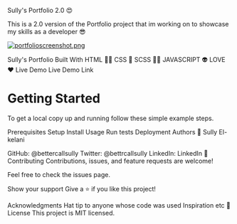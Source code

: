 Sully's Portfolio 2.0 😍

This is a 2.0 version of the Portfolio project that im working on to showcase my skills as a developer 😎 

[![portfolioscreenshot.png](https://i.postimg.cc/pV4KKfDq/portfolioscreenshot.png)](https://postimg.cc/grywW6tZ)

Sully's Portfolio
Built With
HTML :astronaut:
CSS :apple:
SCSS :artist:
JAVASCRIPT :alien:
LOVE ❤️ 
Live Demo
Live Demo Link

Getting Started
=======

To get a local copy up and running follow these simple example steps.

Prerequisites
Setup
Install
Usage
Run tests
Deployment
Authors
👤 Sully El-kelani

GitHub: @bettercallsully
Twitter: @bettrcallsully
LinkedIn: LinkedIn
🤝 Contributing
Contributions, issues, and feature requests are welcome!

Feel free to check the issues page.

Show your support
Give a ⭐️ if you like this project!

Acknowledgments
Hat tip to anyone whose code was used
Inspiration
etc
📝 License
This project is MIT licensed.